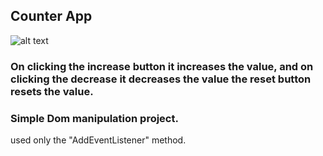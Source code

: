 ## Counter App
![alt text](https://github.com/PrashantScripter/Counter/assets/123546189/5d12dea5-e10c-4762-8239-5b6bec6437ba)

### On clicking the increase button it increases the value, and on clicking the decrease it decreases the value the reset button resets the value.
### Simple Dom manipulation project.
used only the "AddEventListener" method.
